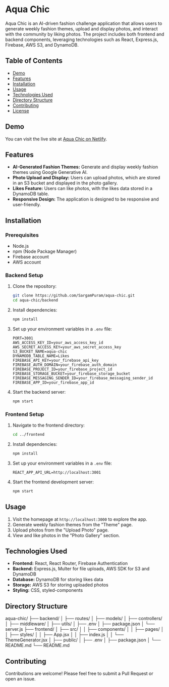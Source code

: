 # Aqua Chic

Aqua Chic is an AI-driven fashion challenge application that allows users to generate weekly fashion themes, upload and display photos, and interact with the community by liking photos. The project includes both frontend and backend components, leveraging technologies such as React, Express.js, Firebase, AWS S3, and DynamoDB.

## Table of Contents

- [Demo](#demo)
- [Features](#features)
- [Installation](#installation)
- [Usage](#usage)
- [Technologies Used](#technologies-used)
- [Directory Structure](#directory-structure)
- [Contributing](#contributing)
- [License](#license)

## Demo

You can visit the live site at [Aqua Chic on Netlify](https://aqua-chic.netlify.app/).

## Features

- **AI-Generated Fashion Themes:** Generate and display weekly fashion themes using Google Generative AI.
- **Photo Upload and Display:** Users can upload photos, which are stored in an S3 bucket and displayed in the photo gallery.
- **Likes Feature:** Users can like photos, with the likes data stored in a DynamoDB table.
- **Responsive Design:** The application is designed to be responsive and user-friendly.

## Installation

### Prerequisites

- Node.js
- npm (Node Package Manager)
- Firebase account
- AWS account

### Backend Setup

1. Clone the repository:
    ```sh
    git clone https://github.com/SargamPuram/aqua-chic.git
    cd aqua-chic/backend
    ```

2. Install dependencies:
    ```sh
    npm install
    ```

3. Set up your environment variables in a `.env` file:
    ```env
    PORT=3001
    AWS_ACCESS_KEY_ID=your_aws_access_key_id
    AWS_SECRET_ACCESS_KEY=your_aws_secret_access_key
    S3_BUCKET_NAME=aqua-chic
    DYNAMODB_TABLE_NAME=Likes
    FIREBASE_API_KEY=your_firebase_api_key
    FIREBASE_AUTH_DOMAIN=your_firebase_auth_domain
    FIREBASE_PROJECT_ID=your_firebase_project_id
    FIREBASE_STORAGE_BUCKET=your_firebase_storage_bucket
    FIREBASE_MESSAGING_SENDER_ID=your_firebase_messaging_sender_id
    FIREBASE_APP_ID=your_firebase_app_id
    ```

4. Start the backend server:
    ```sh
    npm start
    ```

### Frontend Setup

1. Navigate to the frontend directory:
    ```sh
    cd ../frontend
    ```

2. Install dependencies:
    ```sh
    npm install
    ```

3. Set up your environment variables in a `.env` file:
    ```env
    REACT_APP_API_URL=http://localhost:3001
    ```

4. Start the frontend development server:
    ```sh
    npm start
    ```

## Usage

1. Visit the homepage at `http://localhost:3000` to explore the app.
2. Generate weekly fashion themes from the "Theme" page.
3. Upload photos from the "Upload Photo" page.
4. View and like photos in the "Photo Gallery" section.

## Technologies Used

- **Frontend:** React, React Router, Firebase Authentication
- **Backend:** Express.js, Multer for file uploads, AWS SDK for S3 and DynamoDB
- **Database:** DynamoDB for storing likes data
- **Storage:** AWS S3 for storing uploaded photos
- **Styling:** CSS, styled-components

## Directory Structure

aqua-chic/
├── backend/
│ ├── routes/
│ ├── models/
│ ├── controllers/
│ ├── middleware/
│ ├── utils/
│ ├── .env
│ ├── package.json
│ └── server.js
├── frontend/
│ ├── src/
│ │ ├── components/
│ │ ├── pages/
│ │ ├── styles/
│ │ ├── App.jsx
│ │ ├── index.js
│ │ └── ThemeGenerator.jsx
│ ├── public/
│ ├── .env
│ ├── package.json
│ └── README.md
└── README.md


## Contributing

Contributions are welcome! Please feel free to submit a Pull Request or open an issue.


